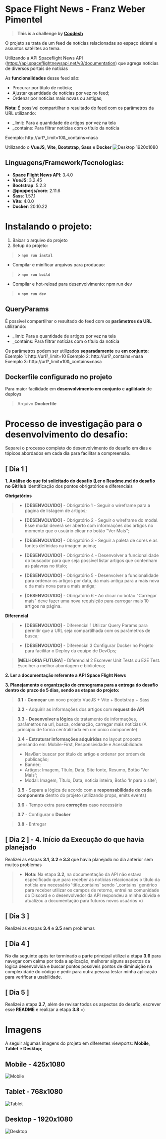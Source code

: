 # Space Flight News - Franz Weber Pimentel
> **This is a challenge by [Coodesh](https://coodesh.com/)**

O projeto se trata de um feed de notícias relacionadas ao espaço sideral e assuntos satélites ao tema.

Utilizando a API Spaceflight News API (https://api.spaceflightnewsapi.net/v3/documentation) que agrega notícias de diversos portais de notícias

As **funcionalidades** desse feed são:

* Procurar por título de notícia;
 * Ajustar quantidade de notícias por vez no feed;
* Ordenar por notícias mais novas ou antigas;

**Nota**: É possível compartilhar o resultado do feed com os parâmetros da URL utilizando:
* _limit: Para a quantidade de artigos por vez na tela
* _contains: Para filtrar notícias com o título da notícia
> 
Exemplo: http://url?_limit=10&_contains=nasa

Utilizando o **VueJS**, **Vite**, **Bootstrap**, **Sass** e **Docker**
![Desktop 1920x1080](https://i.ibb.co/Pm3LwL0/resume-space-flight-news.png)


## Linguagens/Framework/Tecnologias:

- **Space Flight News API**: 3.4.0
- **VueJS**: 3.2.45
- **Bootstrap**: 5.2.3
- **@popperjs/core**: 2.11.6
- **Sass**: 1.57.1
- **Vite**: 4.0.0
- **Docker**: 20.10.22

# Instalando o projeto:
1. Baixar o arquivo do projeto
2. Setup do projeto: 
>**> `npm run instal`**
- Compilar e minificar arquivos para producao: 
>**> `npm run build`**

- Compilar e hot-reload para desenvolvimento: npm run dev
>**> `npm run dev`**

## QueryParams

É possível compartilhar o resultado do feed com os **parâmetros da URL** utilizando:
- _limit: Para a quantidade de artigos por vez na tela
- _contains: Para filtrar notícias com o título da notícia

Os parâmetros podem ser utilizados **separadamente** ou **em conjunto**:
Exemplo 1: http://url?_limit=10
Exemplo 2: http://url?_contains=nasa
Exemplo 3: http://url?_limit=10&_contains=nasa


## Dockerfile configurado no projeto

Para maior facilidade em **desenvolvimento em conjunto** e **agilidade** de deploys
>Arquivo **Dockerfile**

# Processo de investigação para o desenvolvimento do desafio:

Separei o processo completo do desenvolvimento do desafio em dias e tópicos abordados em cada dia para facilitar a compreensão.
## [ Dia 1 ]
**1. Análise do que foi solicitado do desafio (Ler o Readme.md do desafio no GitHub**
Identificação dos pontos obrigatórios e diferenciais

 **Obrigatórios**
>- **[DESENVOLVIDO]** - Obrigatório 1 - Seguir o wireframe para a página de listagem de artigos;

> - **[DESENVOLVIDO]** - Obrigatório 2 - Seguir o wireframe do modal. Esse modal deverá ser aberto com informações dos artigos no momento que o usuário clicar no botão "Ver Mais";

> - **[DESENVOLVIDO]** - Obrigatório 3 - Seguir a paleta de cores e as fontes definidas na imagem acima;

> - **[DESENVOLVIDO]** - Obrigatório 4 - Desenvolver a funcionalidade do buscador para que seja possível listar artigos que contenham as palavras no título;

> - **[DESENVOLVIDO]** - Obrigatório 5 - Desenvolver a funcionalidade para ordenar os artigos por data, da mais antiga para a mais nova e da mais nova para a mais antiga;

> - **[DESENVOLVIDO]** - Obrigatório 6 - Ao clicar no botão "Carregar mais" deve fazer uma nova requisição para carregar mais 10 artigos na página.
			
**Diferencial**
> - **[DESENVOLVIDO]** - Diferencial 1 Utilizar Query Params para permitir que a URL seja compartilhada com os parâmetros de busca;

> - **[DESENVOLVIDO]** - Diferencial 3 Configurar Docker no Projeto para facilitar o Deploy da equipe de DevOps;

> **[MELHORIA FUTURA]** - Diferencial 2 Escrever Unit Tests ou E2E Test. Escolher a melhor abordagem e biblioteca;

**2. Ler a documentação referente a API Space Flight News**

**3. Planejamento e organização do cronograma para a entrega do desafio dentro do prazo de 5 dias, sendo as etapas do projeto:**
> **3.1** - **Começar** um novo projeto VueJS + Vite + Bootstrap + Sass

> **3.2** - Adquirir as informações dos artigos com **request de API**

> **3.3** - **Desenvolver a lógica** de tratamento de informações, parâmetros na url, busca, ordenação, carregar mais notícias (A princípio de forma centralizada em um único componente)

> **3.4** - **Estruturar informações adquiridas** no layout proposto pensando em: Mobile-First, Responsividade e Acessibilidade:
> - NavBar: buscar por título do artigo e ordenar por ordem de publicação; 
> - Banner; 
> - Artigos: Imagem, Título, Data, Site fonte, Resumo, Botão 'Ver Mais';
> - Modal: Imagem, Título, Data, noticia inteira, Botão 'Ir para o site';
		
>**3.5** - Separa a lógica de acordo com a **responsabilidade de cada componente** dentro do projeto (utilizando props, emits events)

> **3.6** - Tempo extra para **correções** caso necessário

> **3.7** - Configurar o **Docker**

> **3.8** - Entregar


## [ Dia 2 ] - 4. Início da Execução do que havia planejado
Realizei as etapas **3.1**, **3.2** e **3.3** que havia planejado no dia anterior sem muitos problemas
> * **Nota:** Na etapa **3.2**, na documentação da API não estava especificado que para receber as notícias relacionados o título da notícia era necessário 'title_contains' sendo '_contains' genérico para receber utilizar os campos de retorno, entrei na comunidade do Discord e o desenvolvedor da API respondeu a minha dúvida e atualizou a documentação para futuros novos usuários =)
			
## [ Dia 3 ]
Realizei as etapas **3.4** e **3.5** sem problemas
		
## [ Dia 4 ]
No dia seguinte após ter terminado a parte principal utilizei a etapa **3.6** para navegar com calma por toda a aplicação, melhorar alguns aspectos da logica desenvolvida e buscar pontos possíveis pontos de diminuição na complexidade do código e pedir para outra pessoa testar minha aplicação para verificar a usabilidade.

## [ Dia 5 ]
Realizei a etapa **3.7**, além de revisar todos os aspectos do desafio, escrever esse **README** e realizar a etapa **3.8** =)

# Imagens
A seguir algumas imagens do projeto em diferentes viewports: **Mobile**, **Tablet** e **Desktop**;

## Mobile - 425x1080
![Mobile](https://i.ibb.co/XCNPskk/mobile-view.png)
## Tablet - 768x1080
![Tablet](https://i.ibb.co/1dVWnmR/tablet-view.png)
## Desktop - 1920x1080
![Desktop](https://i.ibb.co/FWRLVZ6/desktop-view.png)